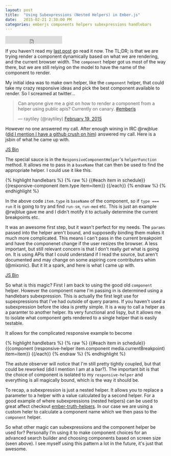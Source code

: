 ```yaml
---
layout: post
title:  "Using Subexpressions (Nested Helpers) in Ember.js"
date:   2015-02-21 2:30:00 PM
categories: emberjs components helpers subexpressions handlebars
---
```


<iframe
  width="178" height="24" style="border:0px"
  src="https://mixonic.github.io/ember-community-versions/2015/02/21/handlebars-sub-expresions-aka-nested-helpers">
</iframe>

If you haven't read my [last post](/posts/using-the-component-helper/) go read it now. The TL;DR; is that we are trying render a component dynamically based on what we are rendering, and the current browser width. The `component` helper got us most of the way there, but we are still relying on the model to have the name of the component to render.

My initial idea was to make own helper, like the `component` helper, that could take my crazy responsive ideas and pick the best component available to render. So I screamed at twitter...

<blockquote class="twitter-tweet" lang="en"><p>Can anyone give me a gist on how to render a component from a helper using public apis? Currently on canary. <a href="https://twitter.com/hashtag/emberjs?src=hash">#emberjs</a></p>&mdash; raytiley (@raytiley) <a href="https://twitter.com/raytiley/status/568415648428244992">February 19, 2015</a></blockquote>
<script async src="//platform.twitter.com/widgets.js" charset="utf-8"></script>

However no one answered my call. After enough wining in IRC @rwjblue ([did I mention I have a github crush on him](/posts/fun-with-components)) answered my call. Here is a jsbin of what he came up with.

<a class="jsbin-embed" href="http://emberjs.jsbin.com/rwjblue/323/embed?output">JS Bin</a><script src="http://static.jsbin.com/js/embed.js"></script>

The special sauce is in the `ResponsiveComponentHelper`'s `helperFunction` method. It allows me to pass in a `baseName` that can then be used to find the appropriate helper. I could use it like this.

{% highlight handlebars %}
{% raw %}
{{#each item in schedule}}
  {{responsive-component item.type item=item}}
{{/each}}
{% endraw %}
{% endhighlight %}

In the above code `item.type` is `baseName` of the component, so if `type === run` it is going to try and find `run-sm`, `run-med` etc. This is just an example @rwjblue gave me and I didn't motify it to actually determine the current breakpoints etc.

It was an awesome first step, but it wasn't perfect for my needs. The `params` passed into the helper aren't bound, and supposedly binding them makes it much more complicated. This means I can't pass in the current breakpoint and have the componenet change if the user resizes the browser. A less important, but still relevant concern is that I don't really *get* what is going on. It is using APIs that I could understand if I read the source, but aren't documented and may change on some aspiring core contributers whim (@mixonic). But it lit a spark, and here is what I came up with.

<a class="jsbin-embed" href="http://emberjs.jsbin.com/yetida/2/embed?output">JS Bin</a><script src="http://static.jsbin.com/js/embed.js"></script>

So what is this magic? First I am back to using the good old `component` helper. However the component name I'm passing in is determined using a handlebars subexpression. This is actually the first legit use for supexpressions that I've had outside of query params. If you haven't used a subexpression before the idea is pretty simple. It is a way to call a helper as a paramter to another helper. Its very functional and lispy, but it allows me to isolate what component gets rendered to a single helper that is easily testable.

It allows for the complicated responsive example to become

{% highlight handlebars %}
{% raw %}
{{#each item in schedule}}
    {{component (responsive-helper item.component media.currentBreakpoint) item=item}}
{{/each}}
{% endraw %}
{% endhighlight %}

The astute observer will notice that I'm still pretty tightly coupled, but that could be reworked (did I mention I am at a bar?). The important bit is that the choice of component is isolated to my `responsive-helper` and everything is all magically bound, which is the way it should be.

To recap, a subexpression is just a nested helper. It allows you to replace a parameter to a helper with a value calculated by a second helper. For a good example of where subexpressions (nested helpers) can be used to great affect checkout [ember-truth-helpers](https://www.npmjs.com/package/ember-truth-helpers). In our case we are using a custom heler to calculate a component name which we then pass to the `component` helper.

So what other magic can subexpressions and the component helper be used for? Personally I’m using it to make component choices for an advanced search builder and choosing components based on screen size (seen above). I see myself using this pattern a lot in the future, it's just that awesome.
